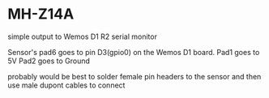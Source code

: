 # MH-Z14A
simple output to Wemos D1 R2 serial monitor

Sensor's pad6 goes to pin D3(gpio0) on the Wemos D1 board.
Pad1 goes to 5V
Pad2 goes to Ground

probably would be best to solder female pin headers to the sensor and then use male dupont cables to connect
